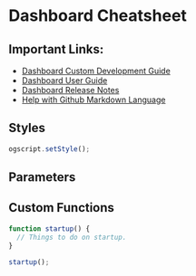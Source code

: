 # Dashboard Cheatsheet

## Important Links:
- [Dashboard Custom Development Guide](https://documentation.rossvideo.com/files/Manuals/Production%20IT%20Systems/DashBoard/DashBoard_CustomPanel_Development_Guide_(8351DR-007).pdf)
- [Dashboard User Guide](https://documentation.rossvideo.com/files/Manuals/Facility%20Control%20Systems/DashBoard/DashBoard_User_Guide_(8351DR-004).pdf)
- [Dashboard Release Notes](https://documentation.rossvideo.com/files/Release%20Notes/Production%20IT%20Systems/DashBoard/DashBoard_Release_Notes.pdf)
- [Help with Github Markdown Language](https://javascript.plainenglish.io/github-cheat-sheet-860945e17843)

## Styles
```js
ogscript.setStyle();
```

## Parameters

## Custom Functions
```js
function startup() {
  // Things to do on startup.
}

startup();
```
